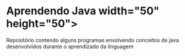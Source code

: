 # Aprendendo Java width="50" height="50">



Repositório contendo alguns programas envolvendo conceitos de java desenvolvidos durante o aprendizado da linguagem
